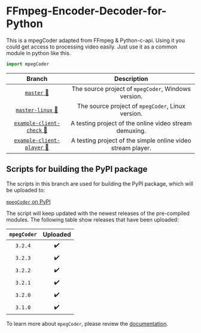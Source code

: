 # FFmpeg-Encoder-Decoder-for-Python

This is a mpegCoder adapted from FFmpeg & Python-c-api. Using it you could get access to processing video easily. Just use it as a common module in python like this.

```python
import mpegCoder
```

|     Branch      |  Description  |
| :-------------: | :-----------: |
| [`master` :link:][git-master] | The source project of `mpegCoder`, Windows version. |
| [`master-linux` :link:][git-linux] | The source project of `mpegCoder`, Linux version. |
| [`example-client-check` :link:][exp1] | A testing project of the online video stream demuxing. |
| [`example-client-player` :link:][exp2] | A testing project of the simple online video stream player. |

## Scripts for building the PyPI package

The scripts in this branch are used for building the PyPI package, which will be uploaded to:

[`mpegCoder` on PyPI](https://pypi.org/project/mpegCoder)

The script will keep updated with the newest releases of the pre-compiled modules. The following table show releases that have been uploaded:

|  `mpegCoder`  |  Uploaded  |
| :-----------: | :--------: |
| `3.2.4` | :heavy_check_mark: |
| `3.2.3` | :heavy_check_mark: |
| `3.2.2` | :heavy_check_mark: |
| `3.2.1` | :heavy_check_mark: |
| `3.2.0` | :heavy_check_mark: |
| `3.1.0` | :heavy_check_mark: |

To learn more about `mpegCoder`, please review the [documentation][docs].

[git-master]:https://github.com/cainmagi/FFmpeg-Encoder-Decoder-for-Python "master (Windows)"
[git-linux]:https://github.com/cainmagi/FFmpeg-Encoder-Decoder-for-Python/tree/master-linux "master (Linux)"
[exp1]:https://github.com/cainmagi/FFmpeg-Encoder-Decoder-for-Python/tree/example-client-check "check the client"
[exp2]:https://github.com/cainmagi/FFmpeg-Encoder-Decoder-for-Python/tree/example-client-player "client with player"
[docs]:https://cainmagi.github.io/FFmpeg-Encoder-Decoder-for-Python "Documentation of mpegCoder"
